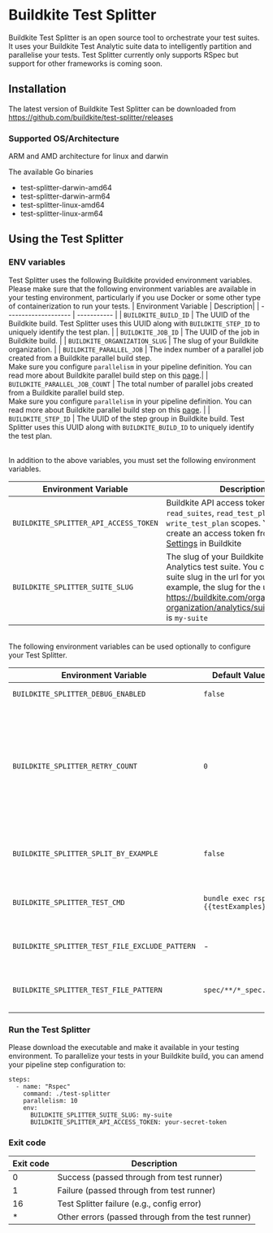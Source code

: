 # Buildkite Test Splitter

Buildkite Test Splitter is an open source tool to orchestrate your test suites. It uses your Buildkite Test Analytic suite data to intelligently partition and parallelise your tests. 
Test Splitter currently only supports RSpec but support for other frameworks is coming soon.

## Installation
The latest version of Buildkite Test Splitter can be downloaded from https://github.com/buildkite/test-splitter/releases

### Supported OS/Architecture
ARM and AMD architecture for linux and darwin

The available Go binaries
- test-splitter-darwin-amd64
- test-splitter-darwin-arm64
- test-splitter-linux-amd64
- test-splitter-linux-arm64

## Using the Test Splitter

### ENV variables
Test Splitter uses the following Buildkite provided environment variables. 
Please make sure that the following environment variables are available in your testing environment, particularly if you use Docker or some other type of containerization to run your tests.
| Environment Variable | Description|
| -------------------- | ----------- |
| `BUILDKITE_BUILD_ID` | The UUID of the Buildkite build. Test Splitter uses this UUID along with `BUILDKITE_STEP_ID` to uniquely identify the test plan. |
| `BUILDKITE_JOB_ID` | The UUID of the job in Buildkite build. |
| `BUILDKITE_ORGANIZATION_SLUG` | The slug of your Buildkite organization. |
| `BUILDKITE_PARALLEL_JOB` | The index number of a parallel job created from a Buildkite parallel build step. <br>Make sure you configure `parallelism` in your pipeline definition.  You can read more about Buildkite parallel build step on this [page](https://buildkite.com/docs/pipelines/controlling-concurrency#concurrency-and-parallelism).| 
| `BUILDKITE_PARALLEL_JOB_COUNT` | The total number of parallel jobs created from a Buildkite parallel build step. <br>Make sure you configure `parallelism` in your pipeline definition.  You can read more about Buildkite parallel build step on this [page](https://buildkite.com/docs/pipelines/controlling-concurrency#concurrency-and-parallelism). |
| `BUILDKITE_STEP_ID` | The UUID of the step group in Buildkite build. Test Splitter uses this UUID along with `BUILDKITE_BUILD_ID` to uniquely identify the test plan.

<br>
In addition to the above variables, you must set the following environment variables.

| Environment Variable | Description |
| -------------------- | ----------- |
| `BUILDKITE_SPLITTER_API_ACCESS_TOKEN ` | Buildkite API access token with `read_suites`, `read_test_plan`, and `write_test_plan` scopes. You can create an access token from [Personal Settings](https://buildkite.com/user/api-access-tokens) in Buildkite |
| `BUILDKITE_SPLITTER_SUITE_SLUG` | The slug of your Buildkite Test Analytics test suite. You can find the suite slug in the url for your suite. For example, the slug for the url: https://buildkite.com/organizations/my-organization/analytics/suites/my-suite is `my-suite` |


<br>
The following environment variables can be used optionally to configure your Test Splitter.

| Environment Variable | Default Value | Description |
| ---- | ---- | ----------- |
| `BUILDKITE_SPLITTER_DEBUG_ENABLED` | `false` | Flag to enable more verbose logging. |
| `BUILDKITE_SPLITTER_RETRY_COUNT` | `0` | The number of retries permitted. Test splitter runs the test command defined in `BUILDKITE_SPLITTER_TEST_CMD`, and retries only the failing tests for a maximum of `BUILDKITE_SPLITTER_RETRY_COUNT` times. For Rspec, the Test Splitter runs `BUILDKITE_SPLITTER_TEST_CMD` with `--only-failures` as the retry command. |
| `BUILDKITE_SPLITTER_SPLIT_BY_EXAMPLE` | `false` | Flag to enable split by example. When this option is `true`, the Test Splitter will split the execution of slow test files over multiple partitions. |
| `BUILDKITE_SPLITTER_TEST_CMD` | `bundle exec rspec {{testExamples}}` | Test command for running your tests. Test splitter will fill in the `{{testExamples}}` placeholder with the test splitting results |
| `BUILDKITE_SPLITTER_TEST_FILE_EXCLUDE_PATTERN` | - | Glob pattern to use for excluding test files or directory. </br> *It accepts pattern syntax supported by [zzglob](https://github.com/DrJosh9000/zzglob?tab=readme-ov-file#pattern-syntax) library.* |
| `BUILDKITE_SPLITTER_TEST_FILE_PATTERN` | `spec/**/*_spec.rb` | Glob pattern for discovering test files that need to be executed. </br> *It accepts pattern syntax supported by [zzglob](https://github.com/DrJosh9000/zzglob?tab=readme-ov-file#pattern-syntax) library*. |


### Run the Test Splitter
Please download the executable and make it available in your testing environment.
To parallelize your tests in your Buildkite build, you can amend your pipeline step configuration to:
```
steps:
  - name: "Rspec"
    command: ./test-splitter
    parallelism: 10
    env:
      BUILDKITE_SPLITTER_SUITE_SLUG: my-suite
      BUILDKITE_SPLITTER_API_ACCESS_TOKEN: your-secret-token
``` 

### Exit code
| Exit code | Description |
| ---- | ---- |
| 0 | Success (passed through from test runner) |
| 1 | Failure (passed through from test runner) |
| 16 | Test Splitter failure (e.g., config error) |
| * | Other errors (passed through from the test runner) |
